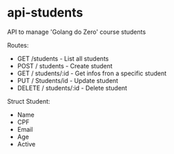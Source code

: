 # api-students
API to manage 'Golang do Zero' course students

Routes:
- GET /students - List all students
- POST / students - Create student
- GET / students/:id - Get infos fron a specific student
- PUT / Students/id - Update student
- DELETE / students/:id - Delete student

Struct Student:
- Name
- CPF
- Email
- Age
- Active